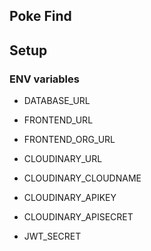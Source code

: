 ## Poke Find

## Setup

### ENV variables

- DATABASE_URL
- FRONTEND_URL
- FRONTEND_ORG_URL

- CLOUDINARY_URL
- CLOUDINARY_CLOUDNAME
- CLOUDINARY_APIKEY
- CLOUDINARY_APISECRET

- JWT_SECRET
